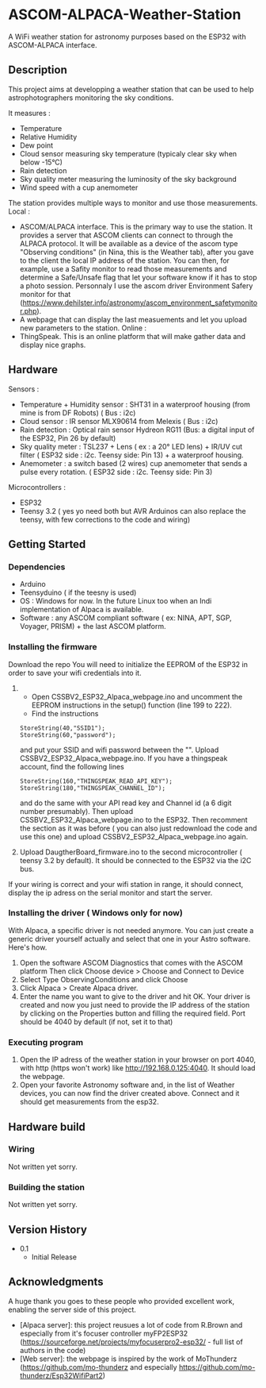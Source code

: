 # ASCOM-ALPACA-Weather-Station
A WiFi weather station for astronomy purposes based on the ESP32 with ASCOM-ALPACA interface.

## Description

This project aims at developping a weather station that can be used to help astrophotographers monitoring the sky conditions. 

It measures :
- Temperature
- Relative Humidity
- Dew point
- Cloud sensor measuring sky temperature (typicaly clear sky when below -15°C)
- Rain detection
- Sky quality meter measuring the luminosity of the sky background
- Wind speed with a cup anemometer

The station provides multiple ways to monitor and use those measurements.
Local :
- ASCOM/ALPACA interface. This is the primary way to use the station. It provides a server that ASCOM clients can connect to through the ALPACA protocol. It will be available as a device of the ascom type "Observing conditions" (in Nina, this is the Weather tab), after you gave to the client the local IP address of the station. You can then, for example, use a Safity monitor to read those measurements and determine a Safe/Unsafe flag that let your software know if it has to stop a photo session. Personnaly I use the ascom driver Environment Safery monitor for that (https://www.dehilster.info/astronomy/ascom_environment_safetymonitor.php).
- A webpage that can display the last measuements and let you upload new parameters to the station.
Online :
- ThingSpeak. This is an online platform that will make gather data and display nice graphs.

## Hardware

Sensors : 
- Temperature + Humidity sensor : SHT31 in a waterproof housing (from mine is from DF Robots) ( Bus : i2c)
- Cloud sensor : IR sensor MLX90614 from Melexis ( Bus : i2c)
- Rain detection : Optical rain sensor Hydreon RG11 (Bus: a digital input of the ESP32, Pin 26 by default)
- Sky quality meter : TSL237 + Lens ( ex : a 20° LED lens) + IR/UV cut filter ( ESP32 side : i2c. Teensy side: Pin 13) + a waterproof housing.
- Anemometer : a switch based (2 wires) cup anemometer that sends a pulse every rotation. ( ESP32 side : i2c. Teensy side: Pin 3)

Microcontrollers :
- ESP32
- Teensy 3.2 ( yes yo need both but AVR Arduinos can also replace the teensy, with few corrections to the code and wiring)

## Getting Started

### Dependencies

- Arduino
- Teensyduino ( if the teesny is used)
- OS : Windows for now. In the future Linux too when an Indi implementation of Alpaca is available.
- Software : any ASCOM compliant software ( ex: NINA, APT, SGP, Voyager, PRISM) + the last ASCOM platform.

### Installing the firmware

Download the repo
You will need to initialize the EEPROM of the ESP32 in order to save your wifi credentials into it.

1) - Open CSSBV2_ESP32_Alpaca_webpage.ino and uncomment the EEPROM instructions in the setup() function (line 199 to 222).
   - Find the instructions
   ```
   StoreString(40,"SSID1");
   StoreString(60,"password");
   ```
   and put your SSID and wifi password between the "".
   Upload CSSBV2_ESP32_Alpaca_webpage.ino.
   If you have a thingspeak account, find the following lines
   ```
   StoreString(160,"THINGSPEAK_READ_API_KEY");
   StoreString(180,"THINGSPEAK_CHANNEL_ID");
   ```
   and do the same with your API read key and Channel id (a 6 digit number presumably).
   Then upload CSSBV2_ESP32_Alpaca_webpage.ino to the ESP32.
   Then recomment the section as it was before ( you can also just redownload the code and use this one) and upload CSSBV2_ESP32_Alpaca_webpage.ino again.
 
2) Upload DaugtherBoard_firmware.ino to the second microcontroller ( teensy 3.2 by default). It should be connected to the ESP32 via the i2C bus.

If your wiring is correct and your wifi station in range, it should connect, display the ip adress on the serial monitor and start the server. 

### Installing the driver ( Windows only for now)

With Alpaca, a specific driver is not needed anymore. You can just create a generic driver yourself actually and select that one in your Astro software. Here's how.

1) Open the software ASCOM Diagnostics that comes with the ASCOM platform Then click Choose device > Choose and Connect to Device
2) Select Type ObservingConditions and click Choose
3) Click Alpaca > Create Alpaca driver.
4) Enter the name you want to give to the driver and hit OK. Your driver is created and now you just need to provide the IP address of the station by clicking on the Properties button and filling the required field. Port should be 4040 by default (if not, set it to that)

### Executing program

1) Open the IP adress of the weather station in your browser on port 4040, with http (https won't work) like http://192.168.0.125:4040. It should load the webpage.
2) Open your favorite Astronomy software and, in the list of Weather devices, you can now find the driver created above. Connect and it should get measurements from the esp32.

## Hardware build 

### Wiring

Not written yet sorry.

### Building the station

Not written yet sorry.

## Version History

* 0.1
    * Initial Release

## Acknowledgments
A huge thank you goes to these people who provided excellent work, enabling the server side of this project.
* [Alpaca server]: this project reusues a lot of code from R.Brown and especially from it's focuser controller myFP2ESP32 (https://sourceforge.net/projects/myfocuserpro2-esp32/ - full list of authors in the code)
* [Web server]: the webpage is inspired by the work of MoThunderz (https://github.com/mo-thunderz and especially https://github.com/mo-thunderz/Esp32WifiPart2)
